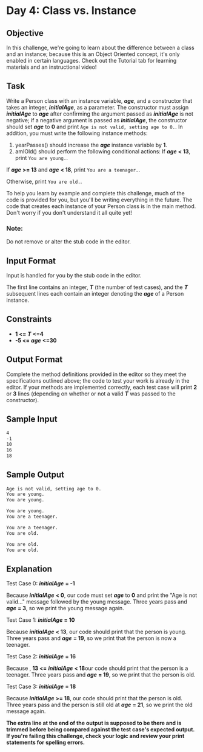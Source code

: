 # Day 4: Class vs. Instance

## Objective 
In this challenge, we're going to learn about the difference between a class and an instance; because this is an Object Oriented concept, it's only enabled in certain languages. Check out the Tutorial tab for learning materials and an instructional video!

## Task 
Write a Person class with an instance variable, **_age_**, and a constructor that takes an integer, **_initialAge_**, as a parameter. The constructor must assign **_initialAge_** to **_age_** after confirming the argument passed as **_initialAge_** is not negative; if a negative argument is passed as **_initialAge_**, the constructor should set **_age_** to **0** and print ```Age is not valid, setting age to 0.```. In addition, you must write the following instance methods:

1. yearPasses() should increase the **_age_** instance variable by **1**.
2. amIOld() should perform the following conditional actions:
If **_age_** **< 13**, print ```You are young.```.

If **_age_** **>= 13** and **_age_** **< 18**, print ```You are a teenager.```.

Otherwise, print ```You are old.```.

To help you learn by example and complete this challenge, much of the code is provided for you, but you'll be writing everything in the future. The code that creates each instance of your Person class is in the main method. Don't worry if you don't understand it all quite yet!

### Note: 
Do not remove or alter the stub code in the editor.

## Input Format

Input is handled for you by the stub code in the editor.

The first line contains an integer, **_T_** (the number of test cases), and the **_T_** subsequent lines each contain an integer denoting the **_age_** of a Person instance.

## Constraints
- **1 <=** **_T_** **<=4**
- **-5 <=** **_age_** **<=30**

## Output Format

Complete the method definitions provided in the editor so they meet the specifications outlined above; the code to test your work is already in the editor. If your methods are implemented correctly, each test case will print **2** or **3** lines (depending on whether or not a valid **_T_** was passed to the constructor).

## Sample Input

```bash
4
-1
10
16
18
```

## Sample Output

```bash
Age is not valid, setting age to 0.
You are young.
You are young.

You are young.
You are a teenager.

You are a teenager.
You are old.

You are old.
You are old.
```

## Explanation

Test Case 0: **_initialAge_** **= -1**

Because **_initialAge_** **< 0**, our code must set **_age_** to **0** and print the "Age is not valid..." message followed by the young message. Three years pass and **_age_** **= 3**, so we print the young message again.


Test Case 1:  **_initialAge_** **= 10**

Because **_initialAge_** **< 13**, our code should print that the person is young. Three years pass and **_age_** **= 19**, so we print that the person is now a teenager.


Test Case 2: **_initialAge_** **= 16**

Because , **13 <=** **_initialAge_** **< 18**our code should print that the person is a teenager. Three years pass and **_age_** **= 19**, so we print that the person is old.


Test Case 3: **_initialAge_** **= 18**

Because **_initialAge_** **>= 18**, our code should print that the person is old. Three years pass and the person is still old at **_age_** **= 21**, so we print the old message again.

**The extra line at the end of the output is supposed to be there and is trimmed before being compared against the test case's expected output. If you're failing this challenge, check your logic and review your print statements for spelling errors.**